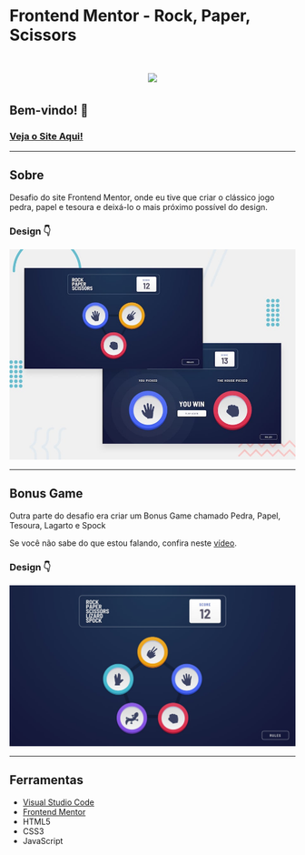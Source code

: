 # Frontend Mentor - Rock, Paper, Scissors

<h1 align="center">
  <img src="https://media.giphy.com/media/QVm70tKmUG49akdVcL/giphy.gif">
</h1>

## Bem-vindo! 👋

### [Veja o Site Aqui!](https://joaom00.github.io/rock-paper-scissors/game.html)

---

## Sobre

Desafio do site Frontend Mentor, onde eu tive que criar o clássico jogo pedra, papel e tesoura e deixá-lo o mais próximo possível do design.

### Design 👇

![Design preview for the Rock, Paper, Scissors coding challenge](./design/desktop-preview.jpg)

---

## Bonus Game

Outra parte do desafio era criar um Bonus Game chamado Pedra, Papel, Tesoura, Lagarto e Spock

Se você não sabe do que estou falando, confira neste [vídeo](https://www.youtube.com/watch?v=OtzekNVWs30).

### Design 👇

![Design preview for the Rock, Paper, Scissors, Lizard, Spock coding challenge](./design/bonus/desktop-step-1-bonus.jpg)

---

## Ferramentas

- [Visual Studio Code](https://code.visualstudio.com/)
- [Frontend Mentor](https://www.frontendmentor.io/)
- HTML5
- CSS3
- JavaScript
